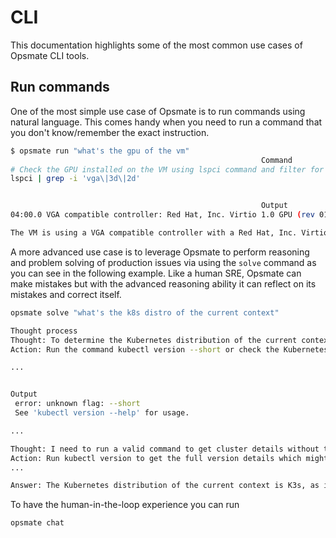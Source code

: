 # CLI

This documentation highlights some of the most common use cases of Opsmate CLI tools.

## Run commands

One of the most simple use case of Opsmate is to run commands using natural language. This comes handy when you need to run a command that you don't know/remember the exact instruction.

```bash
$ opsmate run "what's the gpu of the vm"
                                                        Command
# Check the GPU installed on the VM using lspci command and filter for VGA or compatible graphics device.
lspci | grep -i 'vga\|3d\|2d'


                                                        Output
04:00.0 VGA compatible controller: Red Hat, Inc. Virtio 1.0 GPU (rev 01)

The VM is using a VGA compatible controller with a Red Hat, Inc. Virtio 1.0 GPU (rev 01).
```

A more advanced use case is to leverage Opsmate to perform reasoning and problem solving of production issues via using the `solve` command as you can see in the following example. Like a human SRE, Opsmate can make mistakes but with the advanced reasoning ability it can reflect on its mistakes and correct itself.

```bash
opsmate solve "what's the k8s distro of the current context"

Thought process
Thought: To determine the Kubernetes distribution of the current context, I need to access the Kubernetes configuration and context details.
Action: Run the command kubectl version --short or check the Kubernetes configuration using kubectl config current-context to get information about the server and its version.

...


Output
 error: unknown flag: --short
 See 'kubectl version --help' for usage.

...

Thought: I need to run a valid command to get cluster details without the --short option.
Action: Run kubectl version to get the full version details which might give us clues about the distribution in use.
...

Answer: The Kubernetes distribution of the current context is K3s, as indicated by the +k3s1 suffix in the server version output from kubectl version.
```

To have the human-in-the-loop experience you can run

```bash
opsmate chat
```
